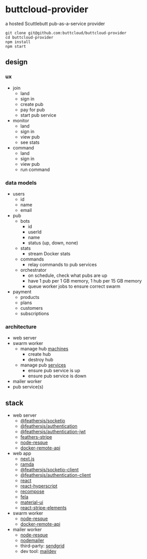 # buttcloud-provider

a hosted Scuttlebutt pub-as-a-service provider

```shell
git clone git@github.com:buttcloud/buttcloud-provider
cd buttcloud-provider
npm install
npm start
```

## design

### ux

- join
  - land
  - sign in
  - create pub
  - pay for pub
  - start pub service
- monitor
  - land
  - sign in
  - view pub
  - see stats
- command
  - land
  - sign in
  - view pub
  - run command

### data models

- users
  - id
  - name
  - email
- pub
  - bots
    - id
    - userId
    - name
    - status (up, down, none)
  - stats 
    - stream Docker stats
  - commands
    - relay commands to pub services
  - orchestrator
    - on schedule, check what pubs are up
    - have 1 pub per 1 GB memory, 1 hub per 15 GB memory
    - queue worker jobs to ensure correct swarm
- payment
  - products
  - plans
  - customers
  - subscriptions

### architecture

- web server
- swarm worker
  - manage hub [machines](https://docs.docker.com/machine/drivers/openstack/)
    - create hub
    - destroy hub
  - manage pub [services](https://docs.docker.com/engine/swarm/swarm-tutorial/deploy-service/)
    - ensure pub service is up
    - ensure pub service is down
- mailer worker
- pub service(s)

## stack

- web server
  - [@feathersjs/socketio](https://github.com/feathersjs/socketio)
  - [@feathersjs/authentication](https://github.com/feathersjs/authentication)
  - [@feathersjs/authentication-jwt](https://github.com/feathersjs/authentication-jwt)
  - [feathers-stripe](https://github.com/feathersjs-ecosystem/feathers-stripe)
  - [node-resque](https://github.com/taskrabbit/node-resque)
  - [docker-remote-api](https://github.com/mafintosh/docker-remote-api)
- web app
  - [next.js](https://github.com/zeit/next.js/)
  - [ramda](http://ramdajs.com/docs/)
  - [@feathersjs/socketio-client](https://github.com/feathersjs/socketio-client)
  - [@feathersjs/authentication-client](https://github.com/feathersjs/authentication-client)
  - [react](https://facebook.github.io/react)
  - [react-hyperscript](https://github.com/mlmorg/react-hyperscript)
  - [recompose](https://github.com/acdlite/recompose)
  - [fela](https://github.com/rofrischmann/fela)
  - [material-ui](https://material-ui.com/)
  - [react-stripe-elements](https://github.com/stripe/react-stripe-elements)
- swarm worker
  - [node-resque](https://github.com/taskrabbit/node-resque)
  - [docker-remote-api](https://github.com/mafintosh/docker-remote-api)
- mailer worker
  - [node-resque](https://github.com/taskrabbit/node-resque)
  - [nodemailer](https://github.com/nodemailer/nodemailer)
  - third-party: [sendgrid](https://sendgrid.com/)
  - dev tool: [maildev](https://github.com/djfarrelly/maildev)
